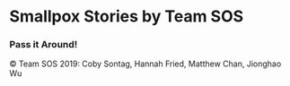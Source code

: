 # Smallpox Stories by Team SOS
### Pass it Around!


© Team SOS 2019: Coby Sontag, Hannah Fried, Matthew Chan, Jionghao Wu
